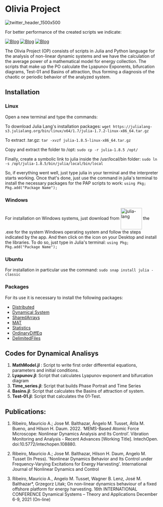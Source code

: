 # Olivia Project 

![twitter_header_1500x500](https://github.com/ScienceMau/Olivia-Project/assets/61286097/be1dcb73-ba70-4de7-aac0-c3c1c8073b39)


For better performance of the created scripts we indicate:

[![Blog](https://img.shields.io/badge/Julia%20Lang-Download-red?style=for-the-badge)](https://julialang.org/)
[![Blog](https://img.shields.io/badge/Ubuntu-Download-orange?style=for-the-badge)](www.ubuntu.org)
[![Blog](https://img.shields.io/badge/Python-Download-blue?style=for-the-badge)](www.python.org)


The Olivia Project (OP) consists of scripts in Julia and Python language for the analysis of non-linear dynamic systems and we have the calculation of the average power of a mathematical model for energy collection. The scripts that make up the PO calculate the Lyapunov Exponents, bifurcation diagrams, Test-01 and Basins of attraction, thus forming a diagnosis of the chaotic or periodic behavior of the analyzed system.


## Installation

### Linux

Open a new terminal and type the commands:

To download Julia Lang's installation packages: `wget https://julialang-s3.julialang.org/bin/linux/x64/1.7/julia-1.7.2-linux-x86_64.tar.gz`

To extract .tar.gz: `tar -xvzf julia-1.8.5-linux-x86_64.tar.gz`

Copy and extract the folder to /opt: `sudo cp -r julia-1.8.5 /opt/`

Finally, create a symbolic link to julia inside the /usr/local/bin folder: `sudo ln -s /opt/julia-1.8.5/bin/julia/local/bin/local`

So, if everything went well, just type julia in your terminal and the interpreter starts working. Once that's done, just use the command in julia's terminal to install the necessary packages for the PAP scripts to work: `using Pkg; Pkg.add("Package Name");`

### Windows
 
For installation on Windows systems, just download from <a href="https://julialang.org/"><img align = "center" alt= "julia-lang" heigth = "50" width="70" src= "https://cdn.jsdelivr.net/gh/devicons/devicon/icons/julia/julia-original-wordmark.svg" style="max-width100%;"/></a> the .exe for the system Windows operating system and follow the steps indicated by the app. And then click on the icon on your Desktop and install the libraries. To do so, just type in Julia's terminal: `using Pkg; Pkg.add("Package Name");`

### Ubuntu
For installation in particular use the command: `sudo snap install julia -classic`


### Packages

For its use it is necessary to install the following packages:
<ul>
<li><a href="https://docs.julialang.org/en/v1/manual/distributed-computing/">Distributed</a></li>
<li><a href="https://juliadynamics.github.io/DynamicalSystems.jl/dev/">Dynamical System</a></li>
<li><a href="https://docs.julialang.org/en/v1/stdlib/SharedArrays/">SharedArrays</a></li>
<li><a href="https://github.com/JuliaIO/MAT.jl">MAT</a></li>
<li><a href="https://docs.julialang.org/en/v1/stdlib/Statistics/">Statistics</a></li>
<li><a href="https://github.com/SciML/OrdinaryDiffEq.jl">OrdinaryDiffEq</a></li>
 <li><a href="https://docs.julialang.org/en/v1/stdlib/DelimitedFiles/">DelimitedFiles</a></li>
</ul>


## Codes for Dynamical Analisys

1. **MathModel.jl** : Script to write first order differential equations, parameters and initial conditions.
2. **Lyapunov.jl**: Script that calculates Lyapunov exponent and bifurcation diagram
3. **Time_series.jl**: Script that builds Phase Portrait and Time Series
4. **Basins.jl**: Script that calculates the Basins of attraction of system.
5. **Test-01.jl**: Script that calculates the 01-Test.

## Publications:

1. Ribeiro, Mauricio A.; Jose M. Balthazar, Ângelo M. Tusset, Átila M. Bueno, and Hilson H. Daum. 2022. ‘MEMS-Based Atomic Force Microscope: Nonlinear Dynamics Analysis and Its Control’. Vibration Monitoring and Analysis - Recent Advances [Working Title]. IntechOpen. doi:10.5772/intechopen.108880.

2. Ribeiro, Mauricio A.; Jose M. Balthazar, Hilson H. Daum, Angelo M. Tusset (In Press). 'Nonlinear Dynamics Behavior and Its Control under Frequency-Varying Excitations for Energy Harvesting'. International Journal of Nonlinear Dynamics and Control

3. Ribeiro, Mauricio A., Angelo M. Tusset, Wagner B. Lenz, José M. Balthazar*, Grzegorz Litak; On non-linear dynamics behaviour of a fixed offshore platform for energy harvesting. 16th INTERNATIONAL CONFERENCE Dynamical Systems – Theory and Applications December 6-9, 2021 (On-line)
